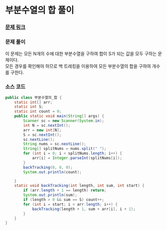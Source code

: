 # 부분수열의 합 풀이

### [문제 링크](https://www.acmicpc.net/problem/1182)


### 문제 풀이
이 문제는 모든 N개의 수에 대한 부분수열을 구하여 합이 S가 되는 값을 모두 구하는 문제이다.</br>
모든 경우를 확인해야 하므로 백 트레킹을 이용하여 모든 부분수열의 합을 구하여 개수를 구한다.</br>

### 소스 코드
```java
public class 부분수열의_합 {
    static int[] arr;
    static int S;
    static int count = 0;
    public static void main(String[] args) {
        Scanner sc = new Scanner(System.in);
        int N = sc.nextInt();
        arr = new int[N];
        S = sc.nextInt();
        sc.nextLine();
        String nums = sc.nextLine();
        String[] splitNums = nums.split(" ");
        for (int i = 0; i < splitNums.length; i++) {
            arr[i] = Integer.parseInt(splitNums[i]);
        }
        backTracking(0, 0, 0);
        System.out.println(count);

    }
    static void backTracking(int length, int sum, int start) {
        if (arr.length + 1 == length) return;
        System.out.println(sum);
        if (length > 0 && sum == S) count++;
        for (int i = start; i < arr.length; i++) {
            backTracking(length + 1, sum + arr[i], i + 1);
        }
    }
}


```